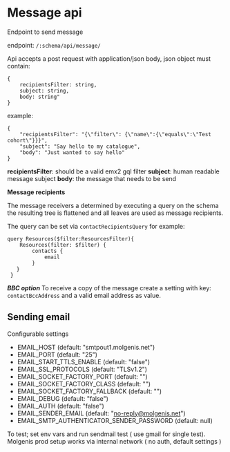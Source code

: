 # Message api 

Endpoint to send message

endpoint: `/:schema/api/message/`

Api accepts a post request with application/json body, json object must contain:
```
{
    recipientsFilter: string,
    subject: string,
    body: string"
}
```

example:
```
{
    "recipientsFilter": "{\"filter\": {\"name\":{\"equals\":\"Test cohort\"}}}",
    "subject": "Say hello to my catalogue",
    "body": "Just wanted to say hello"
}
```

**recipientsFilter**: should be a valid emx2 gql filter
**subject**: human readable message subject
**body**: the message that needs to be send


**Message recipients**

The message receivers a determined by executing a query on the schema the resulting tree is flattened and all leaves are used as message recipients.

The query can be set via ```contactRecipientsQuery```
for example:

```
query Resources($filter:ResourcesFilter){ 
    Resources(filter: $filter) { 
        contacts { 
            email 
        }
   }
 }
```

***BBC option***
To receive a copy of the message create a setting with key: ```contactBccAddress``` and a valid email address as value.
## Sending email

Configurable settings

- EMAIL_HOST (default: "smtpout1.molgenis.net")
- EMAIL_PORT (default: "25")
- EMAIL_START_TTLS_ENABLE (default: "false")
- EMAIL_SSL_PROTOCOLS (default: "TLSv1.2")
- EMAIL_SOCKET_FACTORY_PORT (default: "")
- EMAIL_SOCKET_FACTORY_CLASS (default: "")
- EMAIL_SOCKET_FACTORY_FALLBACK (default: "")
- EMAIL_DEBUG (default: "false")
- EMAIL_AUTH (default: "false")
- EMAIL_SENDER_EMAIL (default: "no-reply@molgenis.net")
- EMAIL_SMTP_AUTHENTICATOR_SENDER_PASSWORD (default: null)

To test; set env vars and run sendmail test ( use gmail for single test). Molgenis prod setup works via internal network ( no auth, default settings )







